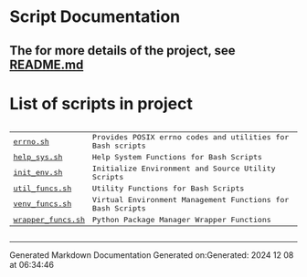 # Script Documentation
## The for more details of the project, see [README.md](README.md)

# List of scripts in project

<pre><table>
<tr><td><a href="shdoc/bin/shinclude/errno_sh.md">errno.sh</a></td><td>Provides POSIX errno codes and utilities for Bash scripts</td></tr>
<tr><td><a href="shdoc/bin/shinclude/help_sys_sh.md">help_sys.sh</a></td><td>Help System Functions for Bash Scripts</td></tr>
<tr><td><a href="shdoc/bin/shinclude/init_env_sh.md">init_env.sh</a></td><td>Initialize Environment and Source Utility Scripts</td></tr>
<tr><td><a href="shdoc/bin/shinclude/util_funcs_sh.md">util_funcs.sh</a></td><td>Utility Functions for Bash Scripts</td></tr>
<tr><td><a href="shdoc/bin/shinclude/venv_funcs_sh.md">venv_funcs.sh</a></td><td>Virtual Environment Management Functions for Bash Scripts</td></tr>
<tr><td><a href="shdoc/bin/shinclude/wrapper_funcs_sh.md">wrapper_funcs.sh</a></td><td>Python Package Manager Wrapper Functions</td></tr>
</table></pre>

---
Generated Markdown Documentation
Generated on:Generated: 2024 12 08 at 06:34:46

